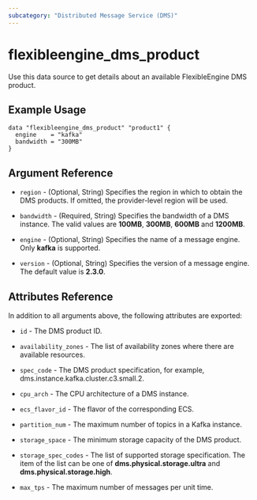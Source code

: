 ```yaml
---
subcategory: "Distributed Message Service (DMS)"
---
```


# flexibleengine_dms_product

Use this data source to get details about an available FlexibleEngine DMS product.

## Example Usage

```hcl
data "flexibleengine_dms_product" "product1" {
  engine    = "kafka"
  bandwidth = "300MB"
}
```

## Argument Reference

* `region` - (Optional, String) Specifies the region in which to obtain the DMS products.
  If omitted, the provider-level region will be used.

* `bandwidth` - (Required, String) Specifies the bandwidth of a DMS instance.
  The valid values are **100MB**, **300MB**, **600MB** and **1200MB**.

* `engine` - (Optional, String) Specifies the name of a message engine. Only **kafka** is supported.

* `version` - (Optional, String) Specifies the version of a message engine. The default value is **2.3.0**.

## Attributes Reference

In addition to all arguments above, the following attributes are exported:

* `id` - The DMS product ID.

* `availability_zones` - The list of availability zones where there are available resources.

* `spec_code` - The DMS product specification, for example, dms.instance.kafka.cluster.c3.small.2.

* `cpu_arch` - The CPU architecture of a DMS instance.

* `ecs_flavor_id` - The flavor of the corresponding ECS.

* `partition_num` - The maximum number of topics in a Kafka instance.

* `storage_space` - The minimum storage capacity of the DMS product.

* `storage_spec_codes` - The list of supported storage specification.
  The item of the list can be one of **dms.physical.storage.ultra** and **dms.physical.storage.high**.

* `max_tps` - The maximum number of messages per unit time.
